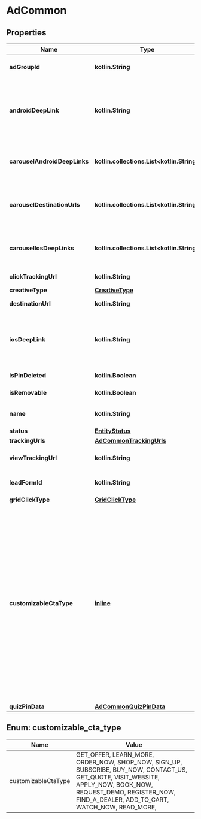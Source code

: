 
# AdCommon

## Properties
Name | Type | Description | Notes
------------ | ------------- | ------------- | -------------
**adGroupId** | **kotlin.String** | ID of the ad group that contains the ad. |  [optional]
**androidDeepLink** | **kotlin.String** | Deep link URL for Android devices. Not currently available. Using this field will generate an error. |  [optional]
**carouselAndroidDeepLinks** | **kotlin.collections.List&lt;kotlin.String&gt;** | Comma-separated deep links for the carousel pin on Android. |  [optional]
**carouselDestinationUrls** | **kotlin.collections.List&lt;kotlin.String&gt;** | Comma-separated destination URLs for the carousel pin to promote. |  [optional]
**carouselIosDeepLinks** | **kotlin.collections.List&lt;kotlin.String&gt;** | Comma-separated deep links for the carousel pin on iOS. |  [optional]
**clickTrackingUrl** | **kotlin.String** | Tracking url for the ad clicks. |  [optional]
**creativeType** | [**CreativeType**](CreativeType.md) |  |  [optional]
**destinationUrl** | **kotlin.String** | Destination URL. |  [optional]
**iosDeepLink** | **kotlin.String** | Deep link URL for iOS devices. Not currently available. Using this field will generate an error. |  [optional]
**isPinDeleted** | **kotlin.Boolean** | Is original pin deleted? |  [optional]
**isRemovable** | **kotlin.Boolean** | Is pin repinnable? |  [optional]
**name** | **kotlin.String** | Name of the ad - 255 chars max. |  [optional]
**status** | [**EntityStatus**](EntityStatus.md) |  |  [optional]
**trackingUrls** | [**AdCommonTrackingUrls**](AdCommonTrackingUrls.md) |  |  [optional]
**viewTrackingUrl** | **kotlin.String** | Tracking URL for ad impressions. |  [optional]
**leadFormId** | **kotlin.String** | Lead form ID for lead ad generation. |  [optional]
**gridClickType** | [**GridClickType**](GridClickType.md) |  |  [optional]
**customizableCtaType** | [**inline**](#CustomizableCtaType) | Select a call to action (CTA) to display below your ad. Available only for ads with direct links enabled. CTA options for consideration and conversion campaigns are LEARN_MORE, SHOP_NOW, BOOK_NOW, SIGN_UP, VISIT_WEBSITE, BUY_NOW, GET_OFFER, ORDER_NOW, ADD_TO_CART (for conversion campaigns with add to cart conversion events only) |  [optional]
**quizPinData** | [**AdCommonQuizPinData**](AdCommonQuizPinData.md) |  |  [optional]


<a id="CustomizableCtaType"></a>
## Enum: customizable_cta_type
Name | Value
---- | -----
customizableCtaType | GET_OFFER, LEARN_MORE, ORDER_NOW, SHOP_NOW, SIGN_UP, SUBSCRIBE, BUY_NOW, CONTACT_US, GET_QUOTE, VISIT_WEBSITE, APPLY_NOW, BOOK_NOW, REQUEST_DEMO, REGISTER_NOW, FIND_A_DEALER, ADD_TO_CART, WATCH_NOW, READ_MORE, 



